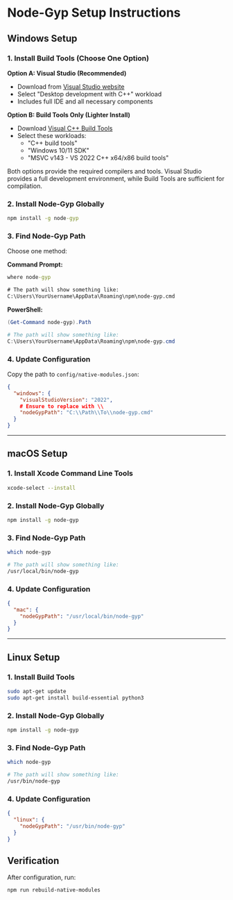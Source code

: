 # Node-Gyp Setup Instructions

## Windows Setup

### 1. Install Build Tools (Choose One Option)

**Option A: Visual Studio (Recommended)**
- Download from [Visual Studio website](https://visualstudio.microsoft.com/)
- Select "Desktop development with C++" workload
- Includes full IDE and all necessary components

**Option B: Build Tools Only (Lighter Install)**
- Download [Visual C++ Build Tools](https://visualstudio.microsoft.com/visual-cpp-build-tools/)
- Select these workloads:
  - "C++ build tools"
  - "Windows 10/11 SDK"
  - "MSVC v143 - VS 2022 C++ x64/x86 build tools"

Both options provide the required compilers and tools. Visual Studio provides a full development environment, while Build Tools are sufficient for compilation.

### 2. Install Node-Gyp Globally
```cmd
npm install -g node-gyp
```

### 3. Find Node-Gyp Path
Choose one method:

**Command Prompt:**
```cmd
where node-gyp

# The path will show something like:
C:\Users\YourUsername\AppData\Roaming\npm\node-gyp.cmd
```

**PowerShell:**
```powershell
(Get-Command node-gyp).Path

# The path will show something like:
C:\Users\YourUsername\AppData\Roaming\npm\node-gyp.cmd
```

### 4. Update Configuration
Copy the path to `config/native-modules.json`:
```json
{
  "windows": {
    "visualStudioVersion": "2022",
    # Ensure to replace with \\
    "nodeGypPath": "C:\\Path\\To\\node-gyp.cmd"
  }
}
```

---

## macOS Setup

### 1. Install Xcode Command Line Tools
```bash
xcode-select --install
```

### 2. Install Node-Gyp Globally
```bash
npm install -g node-gyp
```

### 3. Find Node-Gyp Path
```bash
which node-gyp

# The path will show something like:
/usr/local/bin/node-gyp
```

### 4. Update Configuration
```json
{
  "mac": {
    "nodeGypPath": "/usr/local/bin/node-gyp"
  }
}
```

---

## Linux Setup

### 1. Install Build Tools
```bash
sudo apt-get update
sudo apt-get install build-essential python3
```

### 2. Install Node-Gyp Globally
```bash
npm install -g node-gyp
```

### 3. Find Node-Gyp Path
```bash
which node-gyp

# The path will show something like:
/usr/bin/node-gyp
```

### 4. Update Configuration
```json
{
  "linux": {
    "nodeGypPath": "/usr/bin/node-gyp"
  }
}
```

## Verification
After configuration, run:
```bash
npm run rebuild-native-modules